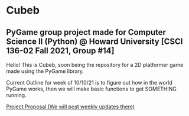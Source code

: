 # Cubeb
## PyGame group project made for Computer Science II (Python) @ Howard University [CSCI 136-02 Fall 2021, Group #14]

Hello! This is Cubeb, soon being the repository for a 2D platformer game made using the PyGame library.

Current Outline for week of 10/10/21 is to figure out how in the world PyGame works, then we will make basic functions to get SOMETHING running.

[Project Proposal (We will post weekly updates there)](https://docs.google.com/document/d/1RulH314LERlbpVUxJNrRWT88P7ziuJKV94BrBrSf9gk/edit?usp=sharing)
